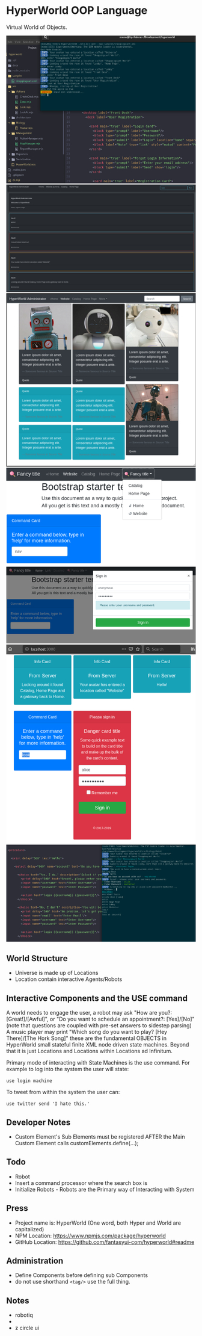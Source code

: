 # HyperWorld OOP Language
Virtual World of Objects.

![screenshot](screenshot.png)
![screenshot-borders](screenshot-borders.png)
![screenshot-robots](screenshot-robots.png)
![screenshot-command](screenshot-command.png)
![screenshot-login](screenshot-login.png)
![screenshot-browser](screenshot-browser.png)
![screenshot-conversation](screenshot-conversation.png)

## World Structure
- Universe is made up of Locations
- Location contain interactive Agents/Robots

## Interactive Components and the USE command

A world needs to engage the user, a robot may ask "How are you?: [Great!]/[Awful]", or "Do you want to schedule an appointment?: [Yes]/[No]"
(note that questions are coupled with pre-set answers to sidestep parsing)
A music player may print "Which song do you want to play? [Hey There]/[The Hork Song]" these are the fundamental OBJECTS in HyperWorld small
stateful finite XML node driven state machines. Beyond that it is just Locations and Locations within Locations ad Infinitum.

Primary mode of interacting with State Machines is the use command.
For example to log into the system the user will state:

    use login machine

To tweet from within the system the user can:

    use twitter send 'I hate this.'

## Developer Notes
- Custom Element's Sub Elements must be registered AFTER the Main Custom Element calls customElements.define(...);

## Todo
- Robot
- Insert a command processor where the search box is
- Initialize Robots - Robots are the Primary way of Interacting with System

## Press
- Project name is: HyperWorld (One word, both Hyper and World are capitalized)
- NPM Location: https://www.npmjs.com/package/hyperworld
- GitHub Location: https://github.com/fantasyui-com/hyperworld#readme

## Administration
- Define Components before defining sub Components
- do not use shorthand ```<tag/>``` use the full thing.

## Notes

- robotiq
- <script src="https://unpkg.com/lit-html/lit-html.js"></script>
- z circle ui
